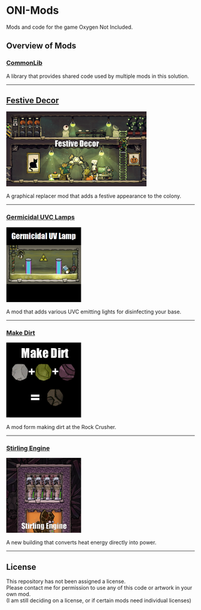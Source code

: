 # ONI-Mods
Mods and code for the game Oxygen Not Included.

## Overview of Mods

### [CommonLib](src/CommonLib)

A library that provides shared code used by multiple mods in this solution.

---

## [Festive Decor](src/FestiveDecor)
[<img src="src/FestiveDecor/Assets/preview.png" height="200px"/>](src/FestiveDecor)

A graphical replacer mod that adds a festive appearance to the colony.

---

### [Germicidal UVC Lamps](src/GermicideLamp)
[<img src="src/GermicideLamp/Assets/preview.png" height="200px"/>](src/GermicideLamp)


A mod that adds various UVC emitting lights for disinfecting your base.

---

### [Make Dirt](src/MakeDirt)
[<img src="src/makeDirt/Assets/preview.png" height="200px"/>](src/MakeDirt)

A mod form making dirt at the Rock Crusher.

---

### [Stirling Engine](src/StirlingEngine)
[<img src="src/StirlingEngine/Assets/preview.png" height="200px"/>](src/StirlingEngine)

A new building that converts heat energy directly into power.

---

## License

This repository has not been assigned a license.  
Please contact me for permission to use any of this code or artwork in your own mod.  
(I am still deciding on a license, or if certain mods need individual licenses)
